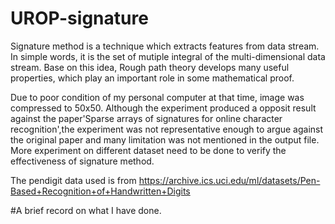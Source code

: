 # UROP-signature

Signature method is a technique which extracts features from data stream. In simple words, it is the set of mutiple integral of the multi-dimensional data stream. Base on this idea, Rough path theory develops many useful properties, which play an important role in some mathematical proof.

Due to poor condition of my personal computer at that time, image was compressed to 50x50. Although the experiment produced a opposit result against the paper'Sparse arrays of signatures for online character recognition',the experiment was not representative enough to argue against the original paper and many limitation was not mentioned in the output file. More experiment on different dataset need to be done to verify the effectiveness of signature method.

The pendigit data used is from https://archive.ics.uci.edu/ml/datasets/Pen-Based+Recognition+of+Handwritten+Digits




#A brief record on what I have done.
